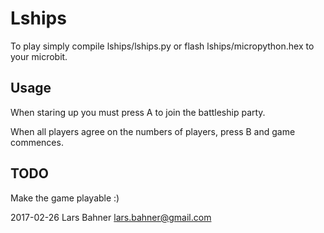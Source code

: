 Lships
======

To play simply compile lships/lships.py or flash lships/micropython.hex
to your microbit.

Usage
-----

When staring up you must press A to join the battleship party.

When all players agree on the numbers of players, press B and game
commences.

TODO
----

Make the game playable :)

2017-02-26 Lars Bahner <lars.bahner@gmail.com>
